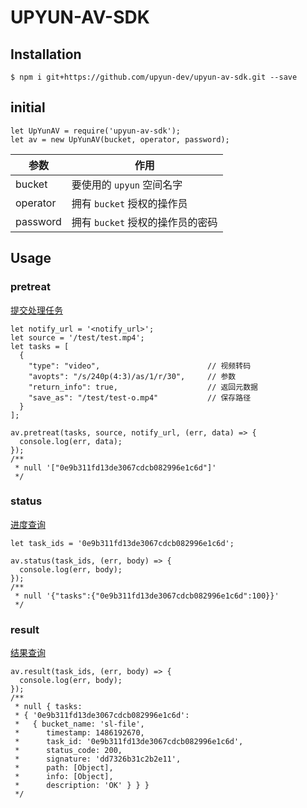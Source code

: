 # UPYUN-AV-SDK

## Installation

```
$ npm i git+https://github.com/upyun-dev/upyun-av-sdk.git --save
```

## initial

```
let UpYunAV = require('upyun-av-sdk');
let av = new UpYunAV(bucket, operator, password);
```

| 参数 | 作用 |
| --- | --- |
| bucket | 要使用的 `upyun` 空间名字 |
| operator | 拥有 `bucket` 授权的操作员 |
| password | 拥有 `bucket` 授权的操作员的密码 |

## Usage

### pretreat

[提交处理任务](http://docs.upyun.com/cloud/av/#_3)

```
let notify_url = '<notify_url>';
let source = '/test/test.mp4';
let tasks = [
  {
    "type": "video",                        // 视频转码
    "avopts": "/s/240p(4:3)/as/1/r/30",     // 参数
    "return_info": true,                    // 返回元数据
    "save_as": "/test/test-o.mp4"           // 保存路径
  }
];

av.pretreat(tasks, source, notify_url, (err, data) => {
  console.log(err, data);
});
/**
 * null '["0e9b311fd13de3067cdcb082996e1c6d"]'
 */
```

### status

[进度查询](http://docs.upyun.com/cloud/av/#_6)

```
let task_ids = '0e9b311fd13de3067cdcb082996e1c6d';

av.status(task_ids, (err, body) => {
  console.log(err, body);
});
/**
 * null '{"tasks":{"0e9b311fd13de3067cdcb082996e1c6d":100}}'
 */
```

### result

[结果查询](http://docs.upyun.com/cloud/av/#_7)

```
av.result(task_ids, (err, body) => {
  console.log(err, body);
});
/**
 * null { tasks:
 * { '0e9b311fd13de3067cdcb082996e1c6d':
 *   { bucket_name: 'sl-file',
 *      timestamp: 1486192670,
 *      task_id: '0e9b311fd13de3067cdcb082996e1c6d',
 *      status_code: 200,
 *      signature: 'dd7326b31c2b2e11',
 *      path: [Object],
 *      info: [Object],
 *      description: 'OK' } } }
 */
```
